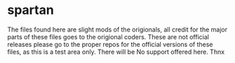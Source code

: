 # spartan
The files found here are slight mods of the origionals, all credit for the major parts of these files goes to the origional coders.
These are not official releases please go to the proper repos for the official versions of these files, as this is a test area only.
There will be No support offered here.
  Thnx
